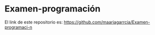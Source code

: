 # Examen-programación
 El  link de este repositorio es: https://github.com/maariagarrcia/Examen-programaci-n